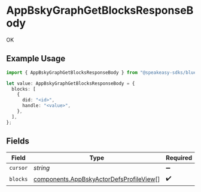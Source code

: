 # AppBskyGraphGetBlocksResponseBody

OK

## Example Usage

```typescript
import { AppBskyGraphGetBlocksResponseBody } from "@speakeasy-sdks/bluesky/models/operations";

let value: AppBskyGraphGetBlocksResponseBody = {
  blocks: [
    {
      did: "<id>",
      handle: "<value>",
    },
  ],
};
```

## Fields

| Field                                                                                              | Type                                                                                               | Required                                                                                           | Description                                                                                        |
| -------------------------------------------------------------------------------------------------- | -------------------------------------------------------------------------------------------------- | -------------------------------------------------------------------------------------------------- | -------------------------------------------------------------------------------------------------- |
| `cursor`                                                                                           | *string*                                                                                           | :heavy_minus_sign:                                                                                 | N/A                                                                                                |
| `blocks`                                                                                           | [components.AppBskyActorDefsProfileView](../../models/components/appbskyactordefsprofileview.md)[] | :heavy_check_mark:                                                                                 | N/A                                                                                                |
